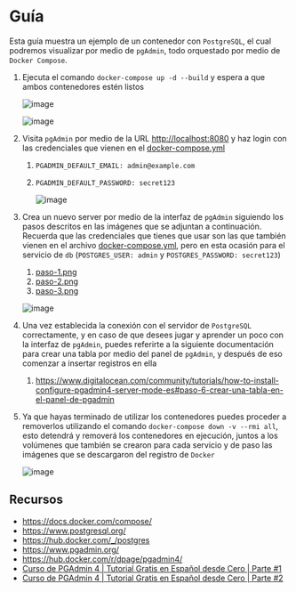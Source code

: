 # Guía

Esta guía muestra un ejemplo de un contenedor con `PostgreSQL`, el cual podremos visualizar por medio de `pgAdmin`, todo orquestado por medio de `Docker Compose`.

1. Ejecuta el comando `docker-compose up -d --build` y espera a que ambos contenedores estén listos

   ![image](https://user-images.githubusercontent.com/71090472/172155707-5b01f295-5d7e-40f6-8ed2-821f54642844.png)
   
   ![image](https://user-images.githubusercontent.com/71090472/172155785-854fc5f4-2c6b-4657-aa2f-c0ccd751d37f.png)

2. Visita `pgAdmin` por medio de la URL <http://localhost:8080> y haz login con las credenciales que vienen en el [docker-compose.yml](docker-compose.yml)   
   1. `PGADMIN_DEFAULT_EMAIL: admin@example.com`      
   2. `PGADMIN_DEFAULT_PASSWORD: secret123`

      ![image](https://user-images.githubusercontent.com/71090472/172156718-43f6a919-b94e-44e9-9836-0ee0367be461.png)

3. Crea un nuevo server por medio de la interfaz de `pgAdmin` siguiendo los pasos descritos en las imágenes que se adjuntan a continuación. Recuerda que las credenciales que tienes que usar son las que también vienen en el archivo [docker-compose.yml](docker-compose.yml), pero en esta ocasión para el servicio de `db` (`POSTGRES_USER: admin` y `POSTGRES_PASSWORD: secret123`)
   1. [paso-1.png](paso-1.png)
   2. [paso-2.png](paso-2.png)
   3. [paso-3.png](paso-3.png)

   ![image](https://user-images.githubusercontent.com/71090472/172157103-844d02c2-59b1-45d7-81ce-6ddbff9b607c.png)

4. Una vez establecida la conexión con el servidor de `PostgreSQL` correctamente, y en caso de que desees jugar y aprender un poco con la interfaz de `pgAdmin`, puedes referirte a la siguiente documentación para crear una tabla por medio del panel de `pgAdmin`, y después de eso comenzar a insertar registros en ella
   1. <https://www.digitalocean.com/community/tutorials/how-to-install-configure-pgadmin4-server-mode-es#paso-6-crear-una-tabla-en-el-panel-de-pgadmin>
5. Ya que hayas terminado de utilizar los contenedores puedes proceder a removerlos utilizando el comando `docker-compose down -v --rmi all`, esto detendrá y removerá los contenedores en ejecución, juntos a los volúmenes que también se crearon para cada servicio y de paso las imágenes que se descargaron del registro de `Docker`
   
   ![image](https://user-images.githubusercontent.com/71090472/172157769-9758a21b-b281-4491-b6d8-a2088d213b35.png)

## Recursos

- <https://docs.docker.com/compose/>
- <https://www.postgresql.org/>
- <https://hub.docker.com/_/postgres>
- <https://www.pgadmin.org/>
- <https://hub.docker.com/r/dpage/pgadmin4/>
- [Curso de PGAdmin 4 | Tutorial Gratis en Español desde Cero | Parte #1](https://www.youtube.com/watch?v=6q9BXkzAeOM)
- [Curso de PGAdmin 4 | Tutorial Gratis en Español desde Cero | Parte #2](https://www.youtube.com/watch?v=18RWX9qRBPU)
